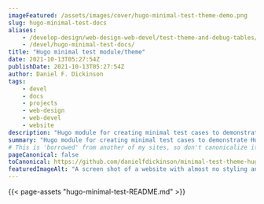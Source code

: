 ```yaml
---
imageFeatured: /assets/images/cover/hugo-minimal-test-theme-demo.png
slug: hugo-minimal-test-docs
aliases:
    - /develop-design/web-design-web-devel/test-theme-and-debug-tables/hugo-minimal-test-docs/
    - /devel/hugo-minimal-test-docs/
title: "Hugo minimal test module/theme"
date: 2021-10-13T05:27:54Z
publishDate: 2021-10-13T05:27:54Z
author: Daniel F. Dickinson
tags:
    - devel
    - docs
    - projects
    - web-design
    - web-devel
    - website
description: "Hugo module for creating minimal test cases to demonstrate Hugo issues"
summary: "Hugo module for creating minimal test cases to demonstrate Hugo issues"
# This is 'borrowed' from another of my sites, so don't canonicalize it here.
pageCanonical: false
toCanonical: https://github.com/danielfdickinson/minimal-test-theme-hugo-dfd
featuredImageAlt: "A screen shot of a website with almost no styling and a basic table with solid borders on the bottom of the screen"
---
```


{{< page-assets "hugo-minimal-test-README.md" >}}
